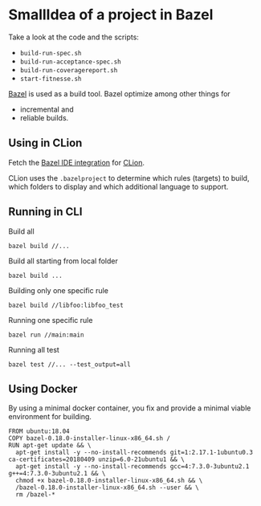 # SmallIdea of a project in Bazel
Take a look at the code and the scripts:

* ```build-run-spec.sh```
* ```build-run-acceptance-spec.sh```
* ```build-run-coveragereport.sh```
* ```start-fitnesse.sh```

[Bazel](https://bazel.build/) is used as a build tool. Bazel optimize among other things for
* incremental and
* reliable builds.

## Using in CLion
Fetch the [Bazel IDE integration](https://docs.bazel.build/versions/master/ide.html)
for [CLion](https://plugins.jetbrains.com/plugin/9554-bazel).

CLion uses the ```.bazelproject``` to determine which rules (targets) to build,
which folders to display and which additional language to support. 

## Running in CLI
Build all

    bazel build //...
    
Build all starting from local folder
    
    bazel build ...

Building only one specific rule

    bazel build //libfoo:libfoo_test

Running one specific rule

    bazel run //main:main

Running all test

    bazel test //... --test_output=all

## Using Docker
By using a minimal docker container, you fix and provide a minimal viable environment for building.

    FROM ubuntu:18.04
    COPY bazel-0.18.0-installer-linux-x86_64.sh /
    RUN apt-get update && \
      apt-get install -y --no-install-recommends git=1:2.17.1-1ubuntu0.3 ca-certificates=20180409 unzip=6.0-21ubuntu1 && \
      apt-get install -y --no-install-recommends gcc=4:7.3.0-3ubuntu2.1 g++=4:7.3.0-3ubuntu2.1 && \
      chmod +x bazel-0.18.0-installer-linux-x86_64.sh && \
      /bazel-0.18.0-installer-linux-x86_64.sh --user && \
      rm /bazel-*
